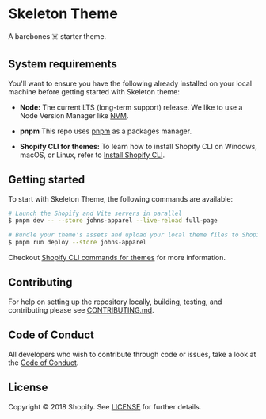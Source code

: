 # Skeleton Theme

A barebones ☠️ starter theme.

## System requirements

You'll want to ensure you have the following already installed on your local machine before getting started with Skeleton theme:

- **Node:** The current LTS (long-term support) release. We like to use a Node Version Manager like [NVM](https://github.com/creationix/nvm).

- **pnpm** This repo uses [pnpm](https://pnpm.io) as a packages manager.

- **Shopify CLI for themes:** To learn how to install Shopify CLI on Windows, macOS, or Linux, refer to [Install Shopify CLI](https://shopify.dev/docs/themes/tools/cli/install).

## Getting started

To start with Skeleton Theme, the following commands are available:

```bash
# Launch the Shopify and Vite servers in parallel
$ pnpm dev -- --store johns-apparel --live-reload full-page
```

```bash
# Bundle your theme's assets and upload your local theme files to Shopify
$ pnpm run deploy --store johns-apparel
```

Checkout [Shopify CLI commands for themes](https://shopify.dev/docs/themes/tools/cli/commands) for more information.

## Contributing

For help on setting up the repository locally, building, testing, and contributing
please see [CONTRIBUTING.md](https://github.com/Shopify/skeleton-theme/blob/master/CONTRIBUTING.md).

## Code of Conduct

All developers who wish to contribute through code or issues, take a look at the
[Code of Conduct](https://github.com/Shopify/skeleton-theme/blob/master/CODE_OF_CONDUCT.md).

## License

Copyright © 2018 Shopify. See [LICENSE](https://github.com/Shopify/skeleton-theme/blob/master/LICENSE) for further details.
